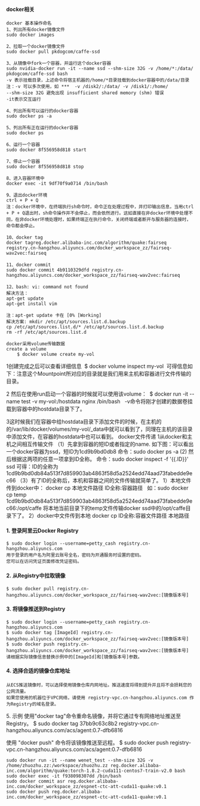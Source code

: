 #### docker相关
```
docker 基本操作命名
1、列出所有docker镜像文件
sudo docker images

2、拉取一个docker镜像文件
sudo docker pull pkdogcom/caffe-ssd

3、从镜像中fork一个容器，并运行这个docker容器
sudo nvidia-docker run -it --name ssd --shm-size 32G -v /home/*:/data/ pkdogcom/caffe-ssd bash
-v 表示挂载目录，上述命令将宿主机器的/home/*目录挂载到docker容器中的/data/目录
注：-v 可以多次使用，如 ***  -v /disk2/:/data/ -v /disk1/:/home/  
--shm-size 32G 避免出现 insufficient shared memory (shm) 错误
-it表示交互运行

4、列出所有可以运行的docker容器
sudo docker ps -a

5、列出所有正在运行的docker容器
sudo docker ps

6、运行一个容器
sudo docker 8f556958d818 start

7、停止一个容器
sudo docker 8f556958d818 stop

8、进入容器环境中
docker exec -it 9df70f9a0714 /bin/bash

9、退出docker环境
ctrl + P + Q
注：docker环境中，在终端执行sh命令时，命令正在处理过程中，并打印输出信息，当用ctrl + P + Q退出时，sh命令操作并不会停止，而会依然进行。这如直接在非docker环境中处理不同，在非docker环境处理时，如果终端正在执行命令，关闭终端或者断开与服务器的连接时，命令都会停止。

10、docker tag
docker tagreg.docker.alibaba-inc.com/algorithm/quake:fairseq registry.cn-hangzhou.aliyuncs.com/docker_workspace_zz/fairseq-wav2vec:fairseq

11、docker commit
sudo docker commit 4b9110329dfd registry.cn-hangzhou.aliyuncs.com/docker_workspace_zz/fairseq-wav2vec:fairseq

12、bash: vi: command not found
解决方法：
apt-get update
apt-get install vim

注：apt-get update 卡在 [0% [Working]  
解决方案: mkdir /etc/apt/sources.list.d.backup 
cp /etc/apt/sources.list.d/* /etc/apt/sources.list.d.backup
rm -rf /etc/apt/sources.list.d

docker采用volume传输数据
create a volume
    $ docker volume create my-vol
```

1创建完成之后可以查看详细信息
 $ docker volume inspect my-vol
 可得信息如下：注意这个Mountpoint所对应的目录就是我们用来主机和容器进行文件传输的目录。

2 然后在使用run启动一个容器的时候就可以使用该volume：
 $ docker run -it --name test -v my-vol:/hostdata nginx /bin/bash
  -v命令将刚才创建的数据卷挂载到容器中的hostdata目录下了。

3这时候我们在容器中给hostdata目录下添加文件的时候，在主机的的/var/lib/docker/volumes/my-vol/_data中就可以看到了，同理在主机的该目录中添加文件，在容器的hostdata中也可以看到。
docker文件传递
1从docker和主机之间相互传输文件
（1）先拿到容器的短ID或者指定的name.
如下图：可以看出一个docker容器为ssd，短ID为1cd9b9bd0db8
命令：sudo docker ps -a
(2) 然后根据这两项的任意一项拿到ID全称。
命令：sudo docker inspect -f '{{.ID}}' ssd 
可得：ID的全称为 1cd9b9bd0db84a513f7d859903ab4863f58d5a2524edd74aad73fabedde9ec66
（3）有了ID的全称后，本机和容器之间的文件传输就简单了。
1）本地文件传到docker中：
docker cp 本地文件路径 ID全称:容器路径  
如：sudo docker cp temp 1cd9b9bd0db84a513f7d859903ab4863f58d5a2524edd74aad73fabedde9ec66:/opt/caffe
将本地当前目录下的temp文件传输docker ssd中的/opt/caffe目录下了。
2）docker中文件传到本地
docker cp ID全称:容器文件路径 本地路径


#### 1. 登录阿里云Docker Registry
```
$ sudo docker login --username=petty_cash registry.cn-hangzhou.aliyuncs.com
用于登录的用户名为阿里云账号全名，密码为开通服务时设置的密码。
您可以在访问凭证页面修改凭证密码。
```
#### 2. 从Registry中拉取镜像
```
$ sudo docker pull registry.cn-hangzhou.aliyuncs.com/docker_workspace_zz/fairseq-wav2vec:[镜像版本号]
```

#### 3. 将镜像推送到Registry
```
$ sudo docker login --username=petty_cash registry.cn-hangzhou.aliyuncs.com
$ sudo docker tag [ImageId] registry.cn-hangzhou.aliyuncs.com/docker_workspace_zz/fairseq-wav2vec:[镜像版本号]
$ sudo docker push registry.cn-hangzhou.aliyuncs.com/docker_workspace_zz/fairseq-wav2vec:[镜像版本号]
请根据实际镜像信息替换示例中的[ImageId]和[镜像版本号]参数。
```

#### 4. 选择合适的镜像仓库地址
```
从ECS推送镜像时，可以选择使用镜像仓库内网地址。推送速度将得到提升并且将不会损耗您的公网流量。
如果您使用的机器位于VPC网络，请使用 registry-vpc.cn-hangzhou.aliyuncs.com 作为Registry的域名登录。
```

5. 示例
使用"docker tag"命令重命名镜像，并将它通过专有网络地址推送至Registry。
$ sudo docker tag 37bb9c63c8b2 registry-vpc.cn-hangzhou.aliyuncs.com/acs/agent:0.7-dfb6816

使用 "docker push" 命令将该镜像推送至远程。
$ sudo docker push registry-vpc.cn-hangzhou.aliyuncs.com/acs/agent:0.7-dfb6816

```
sudo docker run -it --name wenet_test --shm-size 32G -v /home/zhuozhu.zz:/workspace/zhuozhu.zz reg.docker.alibaba-inc.com/algorithm/quake:torch-1.8.2-cuda111-centos7-train-v2.0 bash
sudo docker exec -it f938098307dd /bin/bash
sudo docker commit asr reg.docker.alibaba-inc.com/docker_workspace_zz/espnet-ctc-att-cuda11-quake:v0.1
sudo docker push reg.docker.alibaba-inc.com/docker_workspace_zz/espnet-ctc-att-cuda11-quake:v0.1
```

